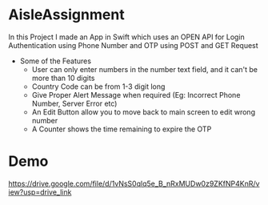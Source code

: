 # AisleAssignment

In this Project I made an App in Swift which uses an OPEN API for Login Authentication using Phone Number and OTP using POST and GET Request

- Some of the Features
  - User can only enter numbers in the number text field, and it can't be more than 10 digits
  - Country Code can be from 1-3 digit long
  - Give Proper Alert Message when required (Eg: Incorrect Phone Number, Server Error etc)
  - An Edit Button allow you to move back to main screen to edit wrong number
  - A Counter shows the time remaining to expire the OTP

# Demo

https://drive.google.com/file/d/1vNsS0qlq5e_B_nRxMUDw0z9ZKfNP4KnR/view?usp=drive_link